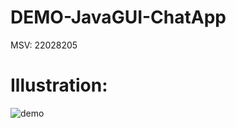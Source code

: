 # DEMO-JavaGUI-ChatApp
MSV: 22028205 
# Illustration:
![demo](https://github.com/PhamTatThanh-VNU/DEMO-JavaGUI-ChatApp/assets/130276627/857af741-f9ab-4ef2-a61e-560475091c73)
